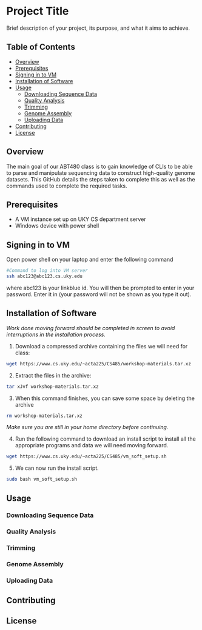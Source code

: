 # Project Title

Brief description of your project, its purpose, and what it aims to achieve.

## Table of Contents

- [Overview](#overview)
- [Prerequisites](#prerequisites)
- [Signing in to VM](#signing-in-to-vm)
- [Installation of Software](#installation-of-software)
- [Usage](#usage)
  - [Downloading Sequence Data](#downloading-sequence-data)
  - [Quality Analysis](#quality-analysis)
  - [Trimming](#trimming)
  - [Genome Assembly](#genome-assembly)
  - [Uploading Data](#uploading-data)
- [Contributing](#contributing)
- [License](#license)

## Overview

The main goal of our ABT480 class is to gain knowledge of CLIs to be able to parse and manipulate sequencing data to construct high-quality genome datasets. This GitHub details the steps taken to complete this as well as the commands used to complete the required tasks.

## Prerequisites

- A VM instance set up on UKY CS department server
- Windows device with power shell

## Signing in to VM

Open power shell on your laptop and enter the following command

```bash
#Command to log into VM server
ssh abc123@abc123.cs.uky.edu
```

where abc123 is your linkblue id. You will then be prompted to enter in your password. Enter it in (your password will not be shown as you type it out).

## Installation of Software

*Work done moving forward should be completed in screen to avoid interruptions in the installation process.*

1. Download a compressed archive containing the files we will need for class:
```bash
wget https://www.cs.uky.edu/~acta225/CS485/workshop-materials.tar.xz
```

2. Extract the files in the archive:
```bash
tar xJvf workshop-materials.tar.xz
```

3. When this command finishes, you can save some space by deleting the archive
```bash
rm workshop-materials.tar.xz
```

*Make sure you are still in your home directory before continuing.*

4. Run the following command to download an install script to install all the appropriate programs and data we will need moving forward.
```bash
wget https://www.cs.uky.edu/~acta225/CS485/vm_soft_setup.sh
```

5. We can now run the install script.
```bash
sudo bash vm_soft_setup.sh
```

## Usage
### Downloading Sequence Data
### Quality Analysis
### Trimming
### Genome Assembly
### Uploading Data

## Contributing

## License




